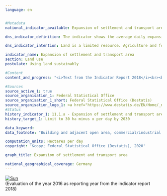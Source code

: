 ```yaml
---                   
language: en                   


#Metadata                   
national_indicator_available: Expansion of settlement and transport area                   

dns_indicator_definition: The indicator shows the average daily expansion of the settlement and transport area.                   

dns_indicator_intention: Land is a limited resource. Agriculture and forestry, settlement and transport, nature conservation, raw material extraction and energy generation compete for its use. The use of additional land for settlement and transport purposes is intended to be limited to below 30 hectares per day by 2030.                   

indicator_name: Expansion of settlement and transport area                   
section: Land use                   
postulate: Using land sustainably                   

#Content                    
content_and_progress: "<i>Text from the Indicator Report 2018</i><br><br>The settlement and transport area should not be mistaken for sealed land. Settlement and transport includes the following types of land use: building and adjacent open area, commercial or industrial area (excluding exploitation area), transport area, recreation area and cemeteries. The indicator does not focus on sealed land, instead it also covers non-built-up and unsealed land such as gardens, yard areas and landscape surrounding transport infrastructure as well as open spaces such as parks and other green spaces, allotment gardens, garden land within towns, sports and leisure facilities, camp sites as well as cemeteries. According to calculations of the environmental-economic accounts of the Länder, the average sealed proportion of the settlement and transport area in the Länder is estimated at just over 45&nbsp;% (2013).<br><br>The data source for the indicator is the area survey by type of actual use in the official land registers of the Länder. Changes in the methodology of the official land registers in previous years have increasingly resulted in the reclassification of land not caused by real changes of use. In order to partially offset the resulting distortion, a moving average is formed, in each case, from the four preceding years to enable the evaluation of the relevant development.<br><br>Regarding the area survey by type of actual use, a methodological change in the survey basis took place in 2016, so that the comparability of the data with previous years is limited from 2016 onwards. For this reason, the development of the indicator in 2016 is shown only as a four-year moving average.<br><br>Between 1992 and 2015, 8,761 km² of land were converted for use as settlement and transport area. As a result, the settlement and transport area expanded by 21.7&nbsp;% compared to 1992; the settlement area by 29.7&nbsp;% and transport area by 10.1&nbsp;%.<br><br>In recent years, this increase in the amount of settlement and transport area has noticeably slowed down. In 2015, the four-year moving average for land used for the first time for settlement and transport purposes was 66 hectares per day, compared to 120 hectares per day at the start of the time series. If the average trend of the previous five years is maintained, the originally specified goal of 30 hectares per day, which is supposed to be reached by 2020, will be achieved in 2030. In 2016, the four-year moving average decreased further to a value of 62 hectares for newly occupied settlement and transport areas. <br><br>From 2005 to 2009, the development of the settlement area was temporarily dominated by high growth rates in the “recreation area, cemeteries” type of land use. The relevant extent does not reflect any real changes in the landscape and can be attributed, among other things, to the above-mentioned changes in the land register. In 2015, the recreation area and cemeteries accounted for 9.8&nbsp;% of the settlement and transport area, with the increase in cemeteries being only marginal. From 2012 to 2014, the transport area increased considerably again, but declined in 2015.<br><br>In 2015, the settlement and transport area totalled 49,066 km² and accounted for 13.7&nbsp;% of Germany’s total area. The largest type of land use in Germany is the agricultural area with 184,332 km² (51.6&nbsp;%), followed by the wooded area with 109,515 km² (30.6&nbsp;%). In the reference period from 1992 to 2015, the wooded area increased by 4,979 km², while the agricultural area decreased by 10,780 km². It can thus be assumed that the increase in the settlement and transport area was  primarily at the expense of agricultural areas."                   

#Sources
source_active_1: true                           
source_organisation_1: Federal Statistical Office                           
source_organisation_1_short: Federal Statistical Office (Destatis)                           
source_organisation_logo_1: <a href="https://www.destatis.de/EN/Home/_node.html"><img src="https://g205sdgs.github.io/sdg-indicators/public/LogosEn/destatis.png" alt="Logo Federal Statistical Office (Destatis)" title="Click here to visit the homepage of the organization" /></a>
#Status                   
history_indicator_1: 11.1.a - Expansion of settlement and transport area                   
history_target_1: Limit to 30 ha minus x per day by 2030

data_keyword:                    
data_footnote: "Building and adjacent open area, commercial/industrial area: Excluding exploitation area; A new catalogie of types of use has been applied since the data basis was changed as of 31 December 2016 so that the relevant change from 2015 to 2016 cannot be determined. Comparability over time is therefore very limited."                   

computation_units: Hectares per day                   
copyright: '&copy; Federal Statistical Office (Destatis), 2020'                   

graph_title: Expansion of settlement and transport area                   

national_geographical_coverage: Germany                   
---
```

<div>                           
  <div class="my-header">                           
    <a href="https://sustainabledevelopment-deutschland.github.io/en/status/"><img src="https://g205sdgs.github.io/sdg-indicators/public/Wettersymbole/Sonne.png" title="If the trend continues, the target value will be met or the difference between the target value and the current value will be less than 5&nbsp;%" alt="Sun" />                           
    </a>                           
  </div>
  <div class="my-header-note">
    <span>(Evaluation of the year 2016 as reporting year from the indicator report 2018)</span>
  </div>                           
</div>